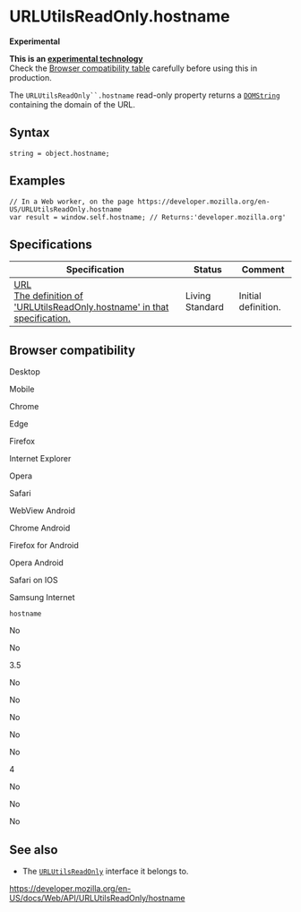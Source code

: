 URLUtilsReadOnly.hostname
=========================

**Experimental**

**This is an [experimental technology](https://developer.mozilla.org/en-US/docs/MDN/Guidelines/Conventions_definitions#experimental)**  
Check the [Browser compatibility table](#browser_compatibility) carefully before using this in production.

The `URLUtilsReadOnly``.hostname` read-only property returns a [`DOMString`](../domstring) containing the domain of the URL.

Syntax
------

    string = object.hostname;

Examples
--------

    // In a Web worker, on the page https://developer.mozilla.org/en-US/URLUtilsReadOnly.hostname
    var result = window.self.hostname; // Returns:'developer.mozilla.org'

Specifications
--------------

<table><thead><tr class="header"><th>Specification</th><th>Status</th><th>Comment</th></tr></thead><tbody><tr class="odd"><td><a href="https://url.spec.whatwg.org/#dom-url-hostname">URL<br />
<span class="small">The definition of 'URLUtilsReadOnly.hostname' in that specification.</span></a></td><td><span class="spec-living">Living Standard</span></td><td>Initial definition.</td></tr></tbody></table>

Browser compatibility
---------------------

Desktop

Mobile

Chrome

Edge

Firefox

Internet Explorer

Opera

Safari

WebView Android

Chrome Android

Firefox for Android

Opera Android

Safari on IOS

Samsung Internet

`hostname`

No

No

3.5

No

No

No

No

No

4

No

No

No

See also
--------

-   The [`URLUtilsReadOnly`](../urlutilsreadonly) interface it belongs to.

<a href="https://developer.mozilla.org/en-US/docs/Web/API/URLUtilsReadOnly/hostname" class="_attribution-link">https://developer.mozilla.org/en-US/docs/Web/API/URLUtilsReadOnly/hostname</a>
